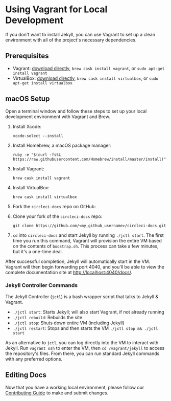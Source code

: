# Using Vagrant for Local Development

If you don't want to install Jekyll, you can use Vagrant to set up a clean environment with all of the project's necessary dependencies.

## Prerequisites
- Vagrant: [download directly](https://www.vagrantup.com/downloads.html), `brew cask install vagrant`, or `sudo apt-get install vagrant`
- VirtualBox: [download directly](https://www.virtualbox.org/wiki/Downloads), `brew cask install virtualbox`, or `sudo apt-get install virtualbox`

## macOS Setup

Open a terminal window and follow these steps to set up your local development environment with Vagrant and Brew.

1. Install Xcode:

    `xcode-select --install`

2. Install Homebrew, a macOS package manager:

    `ruby -e "$(curl -fsSL https://raw.githubusercontent.com/Homebrew/install/master/install)"`

3. Install Vagrant:

    `brew cask install vagrant`

4. Install VirtualBox:

    `brew cask install virtualbox`

5. Fork the `circleci-docs` repo on GitHub:

6. Clone your fork of the `circleci-docs` repo:

    `git clone https://github.com/<my_github_username>/circleci-docs.git`

7. `cd` into `circleci-docs` and start Jekyll by running `./jctl start`. The first time you run this command, Vagrant will provision the entire VM based on the contents of `boostrap.sh`. This process can take a few minutes, but it's a one-time deal.

After successful completion, Jekyll will automatically start in the VM. Vagrant will then begin forwarding port 4040, and you'll be able to view the complete documentation site at <http://localhost:4040/docs/>.

### Jekyll Controller Commands

The Jekyll Controller (`jctl`) is a bash wrapper script that talks to Jekyll & Vagrant.

- `./jctl start`: Starts Jekyll; will also start Vagrant, if not already running
- `./jctl rebuild`: Rebuilds the site
- `./jctl stop`: Shuts down entire VM (including Jekyll)
- `./jctl restart`: Stops and then starts the VM `./jctl stop && ./jctl start`

As an alternative to `jctl`, you can log directly into the VM to interact with Jekyll. Run `vagrant ssh` to enter the VM, then `cd /vagrant/jekyll` to access the repository's files. From there, you can run standard Jekyll commands with any preferred options.

## Editing Docs

Now that you have a working local environment, please follow our [Contributing Guide](CONTRIBUTING.md) to make and submit changes.

